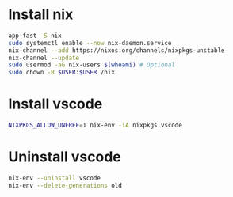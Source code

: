 Install nix
=====
```sh
app-fast -S nix
sudo systemctl enable --now nix-daemon.service
nix-channel --add https://nixos.org/channels/nixpkgs-unstable
nix-channel --update
sudo usermod -aG nix-users $(whoami) # Optional
sudo chown -R $USER:$USER /nix
```

Install vscode
=====
```sh
NIXPKGS_ALLOW_UNFREE=1 nix-env -iA nixpkgs.vscode
```

Uninstall vscode
=====
```sh
nix-env --uninstall vscode
nix-env --delete-generations old
```
